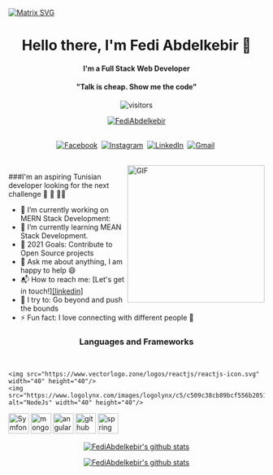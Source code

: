 
  [![Matrix SVG](https://raw.githubusercontent.com/rodrigograca31/rodrigograca31/master/matrix.svg)](https://www.youtube.com/watch?v=SDkAGkd4NLc) 
<p>
  <h1 align="center"><b>Hello there, I'm Fedi Abdelkebir 👋</b></h1>
</p>
<h4 align="center"><b>I'm a Full Stack Web Developer</b></h4>
<p>
  <h4 align="center"><b>"Talk is cheap. Show me the code"</b></h4>
</p>

<p align="center">
    <img align="center" alt="visitors" src="https://gpvc.arturio.dev/Sumanth-Talluri" />
</p>
  <p align="center"> <a href="https://github.com/ryo-ma/github-profile-trophy"><img src="https://github-profile-trophy.vercel.app/?username=FediAbdelkebir" alt="FediAbdelkebir" /></a> </p>

<p align="center">
<br>
<a href="https://www.facebook.com/Fedi.Abdelkebir/"><img src="https://img.shields.io/badge/facebook-%231877F2.svg?&style=for-the-badge&logo=facebook&logoColor=white" alt="Facebook" /></a>&nbsp;
<a href="https://www.instagram.com/fediabdelkebire/"><img src="https://img.shields.io/badge/instagram-%23E4405F.svg?&style=for-the-badge&logo=instagram&logoColor=white" alt="Instagram" /></a>&nbsp;
<a href="https://www.linkedin.com/in/fedi-abdelkebir-497965160"><img src="https://img.shields.io/badge/linkedin-%230077B5.svg?&style=for-the-badge&logo=linkedin&logoColor=white" alt="LinkedIn" /></a>&nbsp;
<a href="mailto:abdelkebir.fedi@esprit.tn?subject=Hello%20Fedi"><img src="https://img.shields.io/badge/gmail-%23D14836.svg?&style=for-the-badge&logo=gmail&logoColor=white" alt="Gmail"/></a>&nbsp;

</p>

<br>

<img align="right" height="270px" alt="GIF" src="https://i.pinimg.com/originals/e4/26/70/e426702edf874b181aced1e2fa5c6cde.gif" />

###I'm an aspiring Tunisian  developer looking for the next challenge  👋 👋 👋😊

- 🔭 I’m currently working on MERN Stack Development:
- 🌱 I’m currently learning MEAN Stack Development.
- 🥅 2021 Goals: Contribute to Open Source projects
- 💬 Ask me about anything, I am happy to help :smile:
- 📬 How to reach me: [Let's get in touch!]<a href="https://www.linkedin.com/in/fedi-abdelkebir-497965160">[linkedin]</a>
- 🧗 I try to: Go beyond and push the bounds
- ⚡ Fun fact: I love connecting with different people :raised_hands:

<h3 align="center">Languages and Frameworks</h3>
<br>

<p align="center">

    <img src="https://www.vectorlogo.zone/logos/reactjs/reactjs-icon.svg" width="40" height="40"/> 
    <img src="https://www.logolynx.com/images/logolynx/c5/c509c38cb89bcf556b2051222663f398.png" alt="NodeJs" width="40" height="40"/>
  <img src="https://seeklogo.com/images/S/symfony-logo-AA34C8FC16-seeklogo.com.png" alt="Symfony" width="40" height="40"/>
  <img src="https://www.vectorlogo.zone/logos/mongodb/mongodb-icon.svg" alt="mongo" width="40" height="40"/>
    <img src="https://seeklogo.com/images/A/angular-logo-CF8B6B5B10-seeklogo.com.png" alt="angular" width="40" height="40"/>

  
  <img src="https://www.vectorlogo.zone/logos/github/github-tile.svg" alt="github" width="40" height="40"/> 
    <img src="https://www.vectorlogo.zone/logos/springio/springio-icon.svg" alt="spring" width="40" height="40"/> 

 </p>

<p align="center">
  <a href="https://github.com/FediAbdelkebir">
    <img src="https://github-readme-stats.vercel.app/api?username=FediAbdelkebir&count_private=true&hide_border=true&show_icons=true" alt="FediAbdelkebir's github stats">
  </a>
</p>
<p align="center">
  <a href="https://github.com/FediAbdelkebir">
    <img src="https://github-readme-stats.vercel.app/api/top-langs/?username=FediAbdelkebir&layout=compact&hide_border=true&show_icons=true&count_private=true" alt="FediAbdelkebir's github stats">
  </a>
</p>

